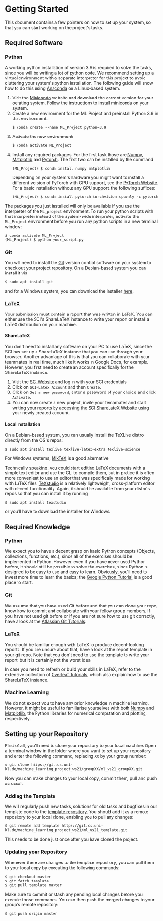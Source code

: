 # Getting Started

This document contains a few pointers on how to set up your system, so that you can start working on the project's tasks.

## Required Software
### Python
A working python installation of version 3.9 is required to solve the tasks, since you will be writing a lot of python code. We recommend setting up a virtual environment with a separate interpreter for this project to avoid cluttering your system's python installation. The following guide will show how to do this using [Anaconda](https://www.anaconda.com/) on a Linux-based system.

1. Visit the [Miniconda](https://docs.conda.io/en/latest/miniconda.html) website and download the correct version for your oerating system. Follow the instructions to install miniconda on your system.
2. Create a new environment for the ML Project and preinstall Python 3.9 in that environment:
   ```shell
   $ conda create --name ML_Project python=3.9
   ```
3. Activate the new environment:
   ```shell
   $ conda activate ML_Project
   ```
4. Install any required packages. For the first task those are [Numpy](https://numpy.org/), [Matplotlib](https://matplotlib.org/) and [Pytorch](https://pytorch.org/). The first two can be installed by the command
   ```shell
   (ML_Project) $ conda install numpy matplotlib
   ```
   Depending on your system's hardware you might want to install a different version of PyTorch with GPU support, see the [PyTorch Website](https://pytorch.org/get-started/locally/). For a basic installation without any GPU support, the following suffices:
   ```shell
   (ML_Project) $ conda install pytorch torchvision cpuonly -c pytorch
   ```

The packages you just installed will only be available if you use the interpreter of the `ML_project` environment. To run your python scripts with that interpreter instead of the system-wide interpreter, activate the `ML_Project` environment before you run any python scripts in a new terminal window:
```shell
$ conda activate ML_Project
(ML_Project) $ python your_script.py
```

### Git
You will need to install the [Git](https://git-scm.com/) version control software on your system to check out your project repository. On a Debian-based system you can install it via
```shell
$ sudo apt install git
```
and for a Windows system, you can download the installer [here](https://git-scm.com/download/win).

### LaTeX
Your submission must contain a report that was written in LaTeX. You can either use the SCI's ShareLaTeX instance to write your report or install a LaTeX distribution on your machine.

#### ShareLaTeX
You don't need to install any software on your PC to use LaTeX, since the SCI has set up a ShareLaTeX instance that you can use through your browser. Another advantage of this is that you can collaborate with your teammates in real time, much like it works in Google Docs, for example. However, you first need to create an account specifically for the ShareLaTeX instance:
1. Visit the [SCI Website](https://accounts.cs.uni-kl.de/sciuser) and log in with your SCI credentials.
2. Click on `SCI-Latex Account` and then `Create`.
3. Click on `Set a new password`, enter a password of your choice and click `Activate`.
4. You can now create a new project, invite your temamates and start writing your reports by accessing the [SCI ShareLateX Website](https://sci-latex.informatik.uni-kl.de/) using your newly created account.

#### Local Installation
On a Debian-based system, you can usually install the TeXLive distro directly from the OS's repos:
```shell
$ sudo apt install texlive texlive-latex-extra texlive-science
```
For Windows systems, [MikTeX](https://miktex.org/download) is a good alternative.

Technically speaking, you could start editing LaTeX documents with a simple text editor and use the CLI to compile them, but in pratice it is often more convenient to use an editor that was specifically made for working with LaTeX files. [TeXstudio](https://www.texstudio.org/) is a relatively lightweight, cross-platform editor with decent functionality. Again, it should be available from your distro's repos so that you can install it by running
```shell
$ sudo apt install texstudio
```
or you'll have to download the installer for Windows.

## Required Knowledge
### Python
We expect you to have a decent grasp on basic Python concepts (Objects, collections, functions, etc.), since all of the exercises should be implemented in Python. However, even if you have never used Python before, it should still be possible to solve the exercises, since Python is designed to be easy to use and easy to learn. Obviously, you'll need to invest more time to learn the basics; the [Google Python Tutorial](https://developers.google.com/edu/python/) is a good place to start.

### Git
We assume that you have used Git before and that you can clone your repo, know how to commit and collaborate with your fellow group members. If you have not used git before or if you are not sure how to use git correctly, have a look at the [Atlassian Git Tutorials](https://www.atlassian.com/git/tutorials).

### LaTeX
You should be familiar enough with LaTeX to produce decent-looking reports. If you are unsure about that, have a look at the report template in your git repo. Note that you don't need to use the template to write your report, but it is certainly not the worst idea.

In case you need to refresh or build your skills in LaTeX, refer to the extensive collection of [Overleaf Tutorials](https://www.overleaf.com/learn/latex/Tutorials), which also explain how to use the ShareLaTeX instance.

### Machine Learning
We do not expect you to have any prior knowledge in machine learning. However, it might be useful to familiarise yourselves with both [Numpy](https://numpy.org/) and [Matplotlib](https://matplotlib.org/), the Python libraries for numerical computation and plotting, respectively.

## Setting up your Repository
First of all, you'll need to clone your repository to your local machine. Open a terminal window in the folder where you want to set up your repository and enter the following command, replacing `XX` by your group number:
```shell
$ git clone https://git.cs.uni-kl.de/machine_learning_project_ws21/groupXX/ml_ws21_groupXX.git
```
Now you can make changes to your local copy, commit them, pull and push as usual.

### Adding the Template
We will regularly push new tasks, solutions for old tasks and bugfixes in our template code to the [template repository](https://git.cs.uni-kl.de/machine_learning_project_ws21/ml_ws21_template). You should add it as a remote repository to your local clone, enabling you to pull any changes:
```shell
$ git remote add template https://git.cs.uni-kl.de/machine_learning_project_ws21/ml_ws21_template.git
```
This needs to be done just once after you have cloned the project.

### Updating your Repository
Whenever there are changes to the template repository, you can pull them to your local copy by executing the following commands:
```shell
$ git checkout master
$ git fetch template
$ git pull template master
```
Make sure to commit or stash any pending local changes before you execute those commands.
You can then push the merged changes to your group's remote repository:
```shell
$ git push origin master
```


